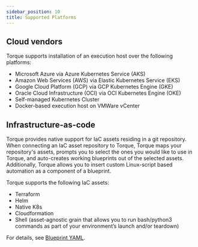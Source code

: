```yaml
---
sidebar_position: 10
title: Supported Platforms
---
```


## Cloud vendors
Torque supports installation of an execution host over the following platforms:

* Microsoft Azure via Azure Kubernetes Service (AKS) 
* Amazon Web Services (AWS) via Elastic Kubernetes Service (EKS)
* Google Cloud Platform (GCP) via GCP Kubernetes Engine (GKE)
* Oracle Cloud Infrastructure (OCI) via OCI Kubernetes Engine (OKE)
* Self-managed Kubernetes Cluster
* Docker-based execution host on VMWare vCenter

## Infrastructure-as-code
Torque provides native support for IaC assets residing in a git repository. When connecting an IaC asset repository to Torque, Torque maps your repository's assets, prompts you to select the ones you would like to use in Torque, and auto-creates working blueprints out of the selected assets. Additionally, Torque allows you to insert custom Linux-script based automation as a component of a blueprint.

Torque supports the following IaC assets:
* Terraform
* Helm
* Native K8s
* Cloudformation
* Shell (asset-agnostic grain that allows you to run bash/python3 commands as part of your environment’s launch and/or teardown)

For details, see [Blueprint YAML](/blueprint-designer-guide/blueprints).